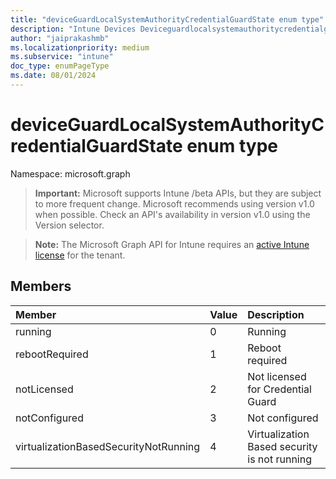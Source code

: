 ```yaml
---
title: "deviceGuardLocalSystemAuthorityCredentialGuardState enum type"
description: "Intune Devices Deviceguardlocalsystemauthoritycredentialguardstate Resources ."
author: "jaiprakashmb"
ms.localizationpriority: medium
ms.subservice: "intune"
doc_type: enumPageType
ms.date: 08/01/2024
---
```


# deviceGuardLocalSystemAuthorityCredentialGuardState enum type

Namespace: microsoft.graph

> **Important:** Microsoft supports Intune /beta APIs, but they are subject to more frequent change. Microsoft recommends using version v1.0 when possible. Check an API's availability in version v1.0 using the Version selector.

> **Note:** The Microsoft Graph API for Intune requires an [active Intune license](https://go.microsoft.com/fwlink/?linkid=839381) for the tenant.



## Members
|Member|Value|Description|
|:---|:---|:---|
|running|0|Running|
|rebootRequired|1|Reboot required|
|notLicensed|2|Not licensed for Credential Guard|
|notConfigured|3|Not configured|
|virtualizationBasedSecurityNotRunning|4|Virtualization Based security is not running|